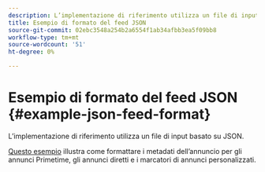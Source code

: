 ```yaml
---
description: L’implementazione di riferimento utilizza un file di input basato su JSON.
title: Esempio di formato del feed JSON
source-git-commit: 02ebc3548a254b2a6554f1ab34afbb3ea5f09bb8
workflow-type: tm+mt
source-wordcount: '51'
ht-degree: 0%

---
```


# Esempio di formato del feed JSON {#example-json-feed-format}

L’implementazione di riferimento utilizza un file di input basato su JSON.

[Questo esempio](https://help.adobe.com/en_US/primetime/api/reference_implementation/json-example.json) illustra come formattare i metadati dell’annuncio per gli annunci Primetime, gli annunci diretti e i marcatori di annunci personalizzati.
